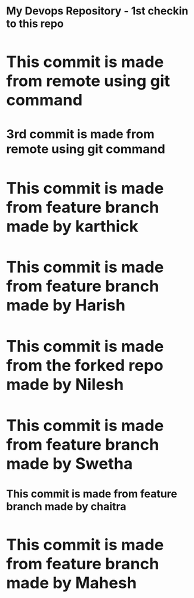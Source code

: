<h1> My Devops Repository - 1st checkin to this repo<h/1>
<h2> This commit is made from remote using git command</h2>
<h3> 3rd commit is made from remote using git command</h3>
<h2> This commit is made from feature branch made by karthick </h2>
<h2> This commit is made from feature branch made by Harish</h2>
<h2> This commit is made from the forked repo made by Nilesh</h2>
<h2> This commit is made from feature branch made by Swetha</h2>
<h4> This commit is made from feature branch made by chaitra</h4>
<h2> This commit is made from feature branch made by Mahesh</h2>